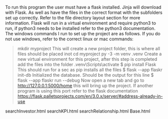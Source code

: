 To run this program the user must have a flask installed. Jinja will download with Flask. As well as have the files in the correct format with the subfolders set up correctly. Refer to the file directory layout section for more information. Flask will run in a virtual environment and require python3 to run, if python3 needs to be installed refer to the python3 documentation. The windows commands I run to set up the project are as follows. If you do not use windows, refer to the correct linux or mac commands: 

> mkdir myproject
	This will create a new project folder, this is where all files should be placed inot
> cd myproject
> py -3 -m venv .venv
	Create a new virtual environment for this project, after this step is completed add the files into the folder 
> .venv\Scripts\activate
$ pip install Flask
	This should run for a sec as pip installs all the files 
$ flask --app flaskr init-db
Initialized the database. Should be the output for this line
$ flask --app flaskr run --debug
	Now open a new tab and go to http://127.0.0.1:5000/home this will bring up the project. If another program is using this port refer to the flask documentation https://flask.palletsprojects.com/en/3.0.x/server/#address-already-in-use

searchInvestor.html
searchKPI.html
searchRelationship.html
Base.html
